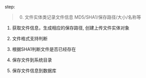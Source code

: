 
step:
>0. 文件实体类记录文件信息
MD5/SHA1/保存路径/大小/名称等

1. 获取文件信息，生成相应的保存路径, 创建上传文件实体对象

2. 文件格式支持判断

3. 根据SHA1判断文件是否已经存在

4. 保存文件到系统目录

5. 保存文件信息到数据库
